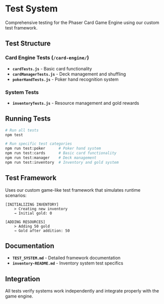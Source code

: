 # Test System

Comprehensive testing for the Phaser Card Game Engine using our custom test framework.

## Test Structure

### Card Engine Tests (`/card-engine/`)
- **`cardTests.js`** - Basic card functionality
- **`cardManagerTests.js`** - Deck management and shuffling
- **`pokerHandTests.js`** - Poker hand recognition system

### System Tests
- **`inventoryTests.js`** - Resource management and gold rewards

## Running Tests

```bash
# Run all tests
npm test

# Run specific test categories
npm run test:poker      # Poker hand system
npm run test:cards      # Basic card functionality
npm run test:manager    # Deck management
npm run test:inventory  # Inventory and gold system
```

## Test Framework

Uses our custom game-like test framework that simulates runtime scenarios:

```
[INITIALIZING INVENTORY]
    > Creating new inventory
    → Initial gold: 0

[ADDING RESOURCES]
    > Adding 50 gold
    → Gold after addition: 50
```

## Documentation

- **`TEST_SYSTEM.md`** - Detailed framework documentation
- **`inventory-README.md`** - Inventory system test specifics

## Integration

All tests verify systems work independently and integrate properly with the game engine.